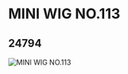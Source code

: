 # MINI WIG NO.113
## 24794
![MINI WIG NO.113](https://lc-www-live-s.legocdn.com/media/bricks/5/2/6150529.jpg)